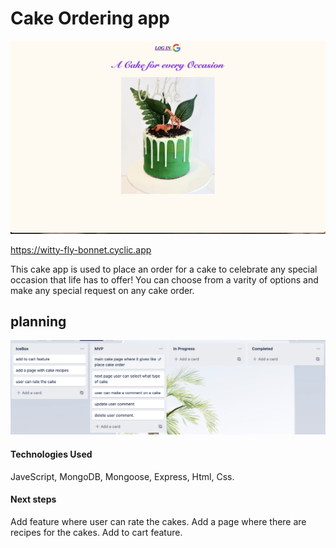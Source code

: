 # Cake Ordering app

<img src="./public/images/cake.png" alt="trello" title='cake'>

https://witty-fly-bonnet.cyclic.app

This cake app is used to place an order for a cake to celebrate any special occasion that life has to offer! You can choose from a varity of options and make any special request on any cake order.


## planning

<img src="./public/images/trello.png" alt="trello" title='Trello'>



#### Technologies Used
JaveScript, MongoDB, Mongoose, Express, Html, Css.

#### Next steps
Add feature where user can rate the cakes.
Add a page where there are recipes for the cakes.
Add to cart feature.
